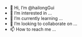 - 👋 Hi, I’m @hailongGui
- 👀 I’m interested in ...
- 🌱 I’m currently learning ...
- 💞️ I’m looking to collaborate on ...
- 📫 How to reach me ...

<!---
hailongGui/hailongGui is a ✨ special ✨ repository because its `README.md` (this file) appears on your GitHub profile.
You can click the Preview link to take a look at your changes.
--->
